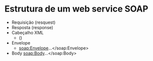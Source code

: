 # Estrutura de um web service SOAP
- Requisição (resquest)
- Resposta (response)
- Cabeçalho XML 
    - (<?xml version="1.0"?>)
- Envelope 
    - <soap:Envelope>...</soap:Envelope>
- Body
    <soap:Body>...</soap:Body>

